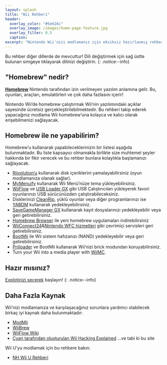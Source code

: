 ```yaml
---
layout: splash
title: "Wii Rehberi"
header:
  overlay_color: "#5e616c"
  overlay_image: /images/home-page-feature.jpg
  overlay_filter: 0.5
  caption:
excerpt: "Nintendo Wii'nizi modlamanız için eksiksiz hazırlanmış rehber."
---
```


Bu rehber diğer dillerde de mevcuttur! Dili değiştirmek için sağ üstte bulunan simgeye tıklayarak dilinizi değiştirin.
{: .notice--info}

## "Homebrew" nedir?

[**Homebrew**](https://en.wikipedia.org/wiki/Homebrew_(video_games)) Nintendo tarafından izin verilmeyen yazılım anlamına gelir. Bu, oyunları, araçları, emulatörleri ve çok daha fazlasını içerir!

Nintendo Wii’de homebrew çalıştırmak Wii’nin yazılımındaki açıklar sayesinde ücretsiz gerçekleştirilebilmektedir. Bu rehberi takip ederek yapacağınız modlama Wii homebrew’una kolayca ve kalıcı olarak erişebilmenizi sağlayacak.

## Homebrew ile ne yapabilirim?

Homebrew’u kullanarak yapabileceklerinizin bir listesi aşağıda bulunmaktadır. Bu liste kapsayıcı olmamakla birlikte size muhtemel şeyler hakkında bir fikir verecek ve bu rehber bunlara kolaylıkla başlamanızı sağlayacak.

- [Riivolution’u](http://www.wiibrew.org/wiki/Riivolution) kullanarak disk içeriklerini yamalayabilirsiniz (oyun modlamanıza olanak sağlar).
- [MyMenuify](themes) kullanarak Wii Menü’nüze tema yükleyebilirsiniz.
- [WiiFlow](wiiflow) ve [USB Loader GX](usbloadergx) gibi USB Çalıştırıcıları yükleyerek favori oyunlarınızı USB sürücünüzden çalıştırabileceksiniz.
- Disklerinizi [CleanRip](/dump-games), yüklü oyunlar veya diğer programlarınızı ise [YABDM](dump-wads) kullanarak yedekleyebilirsiniz.
- [SaveGameManager GX](https://wiidatabase.de/downloads/wii-tools/savegame-manager-gx-beta/) kullanarak kayıt dosyalarınızı yedekleyebilir veya geri getirebilirsiniz.
- [Homebrew Browser](hbb) ile yeni homebrew uygulamaları indirebilirsiniz
- [WiiConnect24](riiconnect24)&[Nintendo WFC hizmetleri](wiimmfi) gibi çevrimiçi servisleri geri getirebilirsiniz.
- [BootMii](bootmii) ile Wii sistem hafızanızı (NAND) yedekleyebilir veya geri getirebilirsiniz.
- [Priiloader](priiloader) ve BootMii kullanarak Wii’nizi brick modundan koruyabilirsiniz.
- Turn your Wii into a media player with [WiiMC](https://oscwii.org/library/app/wiimc-ss).


## Hazır mısınız?

[Explotinizi seçerek](get-started) başlayın!
{: .notice--info}

## Daha Fazla Kaynak

Wii’nizi modlamanıza ve karşılaşacağınız sorunlara yardımcı olabilecek birkaç iyi kaynak daha bulunmaktadır:

- [ModMii](https://modmii.github.io/)
- [WiiBrew](https://wiibrew.org/)
- [WiiFlow Wiki](https://sites.google.com/site/wiiflowiki4/)
- [Cyan tarafından oluşturulan Wii Hacking Explained](https://gbatemp.net/threads/wii-hacking-explained.501605/) ...ve tabi ki bu site

Wii U’yu modlamak için bu rehbere bakın:
- [NH Wii U Rehberi](https://wiiu.hacks.guide)
